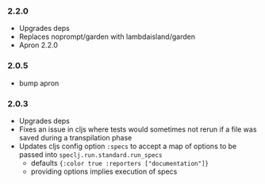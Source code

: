 ### 2.2.0
 * Upgrades deps
 * Replaces noprompt/garden with lambdaisland/garden
 * Apron 2.2.0

### 2.0.5
 * bump apron

### 2.0.3
 * Upgrades deps
 * Fixes an issue in cljs where tests would sometimes not rerun if a file was saved during a transpilation phase
 * Updates cljs config option `:specs` to accept a map of options to be passed into `speclj.run.standard.run_specs`
   * defaults `{:color true :reporters ["documentation"]}`
   * providing options implies execution of specs
